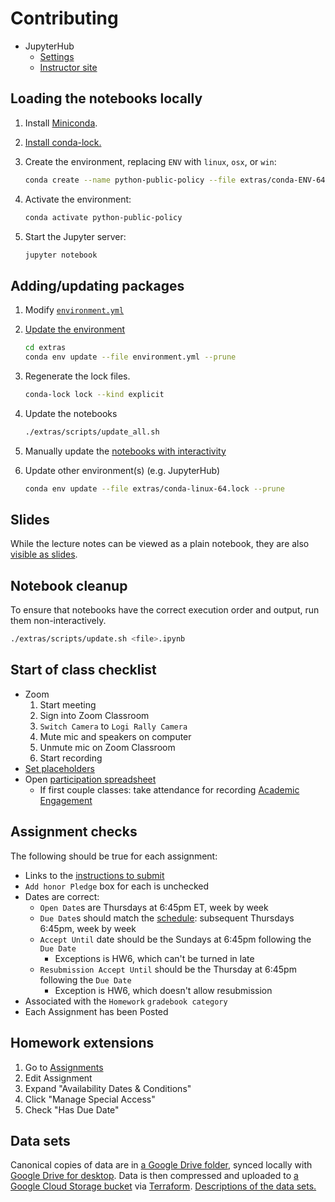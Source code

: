 # Contributing

- JupyterHub
  - [Settings](https://settings-spring.rcnyu.org/)
  - [Instructor site](https://padmgp-4506-spring-instructor.rcnyu.org/)

## Loading the notebooks locally

1. Install [Miniconda](https://docs.conda.io/en/latest/miniconda.html).
1. [Install conda-lock.](https://conda-incubator.github.io/conda-lock/getting_started/)
1. Create the environment, replacing `ENV` with `linux`, `osx`, or `win`:

   ```sh
   conda create --name python-public-policy --file extras/conda-ENV-64.lock
   ```

1. Activate the environment:

   ```sh
   conda activate python-public-policy
   ```

1. Start the Jupyter server:

   ```sh
   jupyter notebook
   ```

## Adding/updating packages

1. Modify [`environment.yml`](../extras/environment.yml)
1. [Update the environment](https://docs.conda.io/projects/conda/en/latest/user-guide/tasks/manage-environments.html#updating-an-environment)

   ```sh
   cd extras
   conda env update --file environment.yml --prune
   ```

1. Regenerate the lock files.

   ```sh
   conda-lock lock --kind explicit
   ```

1. Update the notebooks

   ```sh
   ./extras/scripts/update_all.sh
   ```

1. Manually update the [notebooks with interactivity](../extras/scripts/interactive_check.sh)
1. Update other environment(s) (e.g. JupyterHub)

   ```sh
   conda env update --file extras/conda-linux-64.lock --prune
   ```

## Slides

While the lecture notes can be viewed as a plain notebook, they are also [visible as slides](https://rise.readthedocs.io/en/stable/usage.html#running-a-slideshow).

## Notebook cleanup

To ensure that notebooks have the correct execution order and output, run them non-interactively.

```sh
./extras/scripts/update.sh <file>.ipynb
```

## Start of class checklist

- Zoom
  1. Start meeting
  1. Sign into Zoom Classroom
  1. `Switch Camera` to `Logi Rally Camera`
  1. Mute mic and speakers on computer
  1. Unmute mic on Zoom Classroom
  1. Start recording
- [Set placeholders](https://settings-spring.rcnyu.org/)
- Open [participation spreadsheet](https://docs.google.com/spreadsheets/d/19y3cXYYC-3KLGn6ay0GJ6Bt_LN_AXdxdhf4b3qPnUjE/edit#gid=773327)
  - If first couple classes: take attendance for recording [Academic Engagement](https://www.nyu.edu/students/student-information-and-resources/registration-records-and-graduation/albert-help/training/faculty/academic-engagement.html)

## Assignment checks

The following should be true for each assignment:

- Links to the [instructions to submit](README.md#turning-in-assignments)
- `Add honor Pledge` box for each is unchecked
- Dates are correct:
  - `Open Date`s are Thursdays at 6:45pm ET, week by week
  - `Due Date`s should match the [schedule](syllabus.md#schedule): subsequent Thursdays 6:45pm, week by week
  - `Accept Until` date should be the Sundays at 6:45pm following the `Due Date`
    - Exceptions is HW6, which can't be turned in late
  - `Resubmission Accept Until` should be the Thursday at 6:45pm following the `Due Date`
    - Exception is HW6, which doesn't allow resubmission
- Associated with the `Homework` `gradebook category`
- Each Assignment has been Posted

## Homework extensions

1. Go to [Assignments](https://brightspace.nyu.edu/d2l/lms/dropbox/admin/folders_manage.d2l?ou=156784)
1. Edit Assignment
1. Expand "Availability Dates & Conditions"
1. Click "Manage Special Access"
1. Check "Has Due Date"

## Data sets

Canonical copies of data are in [a Google Drive folder](https://drive.google.com/drive/folders/1oCKV6NfvGO007aynTmSSbr1kzqXi4dHV), synced locally with [Google Drive for desktop](https://support.google.com/a/users/answer/9965580). Data is then compressed and uploaded to [a Google Cloud Storage bucket](https://console.cloud.google.com/storage/browser/python-public-policy/data) via [Terraform](terraform/). [Descriptions of the data sets.](terraform/data.tf)
